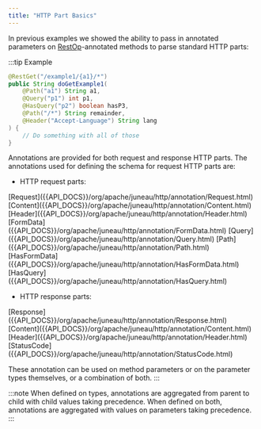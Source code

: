 ```yaml
---
title: "HTTP Part Basics"
---
```


In previous examples we showed the ability to pass in annotated parameters on [RestOp]({{API_DOCS}}/org/apache/juneau/rest/annotation/RestOp.html)-annotated methods to parse standard HTTP parts:

:::tip Example
```java
@RestGet("/example1/{a1}/*")
public String doGetExample1(
    @Path("a1") String a1,
    @Query("p1") int p1,
    @HasQuery("p2") boolean hasP3,
    @Path("/*") String remainder,
    @Header("Accept-Language") String lang
) {
    // Do something with all of those
}
```

Annotations are provided for both request and response HTTP parts.
The annotations used for defining the schema for request HTTP parts are:

- HTTP request parts:

<tree>
<node-0><java-annotation>[Request]({{API_DOCS}}/org/apache/juneau/http/annotation/Request.html)</java-annotation></node-0>
<node-0><java-annotation>[Content]({{API_DOCS}}/org/apache/juneau/http/annotation/Content.html)</java-annotation></node-0>
<node-0><java-annotation>[Header]({{API_DOCS}}/org/apache/juneau/http/annotation/Header.html)</java-annotation></node-0>
<node-0><java-annotation>[FormData]({{API_DOCS}}/org/apache/juneau/http/annotation/FormData.html)</java-annotation></node-0>
<node-0><java-annotation>[Query]({{API_DOCS}}/org/apache/juneau/http/annotation/Query.html)</java-annotation></node-0>
<node-0><java-annotation>[Path]({{API_DOCS}}/org/apache/juneau/http/annotation/Path.html)</java-annotation></node-0>
<node-0><java-annotation>[HasFormData]({{API_DOCS}}/org/apache/juneau/http/annotation/HasFormData.html)</java-annotation></node-0>
<node-0><java-annotation>[HasQuery]({{API_DOCS}}/org/apache/juneau/http/annotation/HasQuery.html)</java-annotation></node-0>
</tree>

- HTTP response parts:

<tree>
<node-0><java-annotation>[Response]({{API_DOCS}}/org/apache/juneau/http/annotation/Response.html)</java-annotation></node-0>
<node-0><java-annotation>[Content]({{API_DOCS}}/org/apache/juneau/http/annotation/Content.html)</java-annotation></node-0>
<node-0><java-annotation>[Header]({{API_DOCS}}/org/apache/juneau/http/annotation/Header.html)</java-annotation></node-0>
<node-0><java-annotation>[StatusCode]({{API_DOCS}}/org/apache/juneau/http/annotation/StatusCode.html)</java-annotation></node-0>
</tree>

These annotation can be used on method parameters or on the parameter types themselves, or a combination
of both.
:::

:::note
When defined on types, annotations are aggregated from parent to child with child values
taking precedence.  When defined on both, annotations are aggregated with values on parameters
taking precedence.
:::
